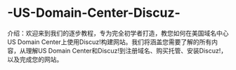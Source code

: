 # -US-Domain-Center-Discuz-
介绍：欢迎来到我们的逐步教程，专为完全初学者打造，教您如何在美国域名中心US Domain Center上使用Discuz!构建网站。我们将涵盖您需要了解的所有内容，从理解US Domain Center和Discuz!到注册域名、购买托管、安装Discuz!，以及完成您的网站。
